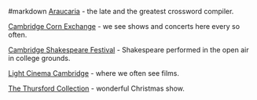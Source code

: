 #markdown
[Araucaria](https://www.theguardian.com/crosswords/crosswords+profile/araucaria) -
the late and the greatest crossword compiler.

[Cambridge Corn Exchange](https://www.cambridgelive.co.uk/cornex/) - we see shows
and concerts here every so often.

[Cambridge Shakespeare Festival](https://www.cambridgeshakespeare.com) -
Shakespeare performed in the open air in college grounds.

[Light Cinema Cambridge](https://cambridge.lightcinemas.co.uk/) - where we often see
films.

[The Thursford Collection](https://www.thursford.com) - wonderful
Christmas show.
